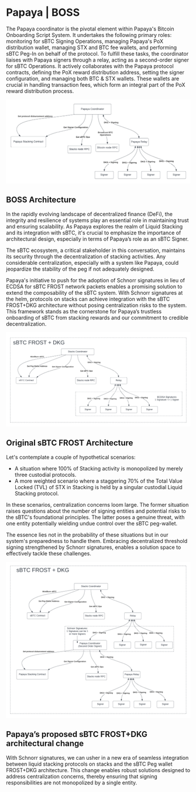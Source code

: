 # Papaya | BOSS

The Papaya coordinator is the pivotal element within Papaya's Bitcoin Onboarding Script System. It undertakes the following primary roles: monitoring for sBTC Signing Operations, managing Papaya's PoX distribution wallet, managing STX and BTC fee wallets, and performing sBTC Peg-In on behalf of the protocol. To fulfill these tasks, the coordinator liaises with Papaya signers through a relay, acting as a second-order signer for sBTC Operations. It actively collaborates with the Papaya protocol contracts, defining the PoX reward distribution address, setting the signer configuration, and managing both BTC & STX wallets. These wallets are crucial in handling transaction fees, which form an integral part of the PoX reward distribution process.

![BOSS Architecture](img/FROSTDKG_Papaya.png)

## BOSS Architecture

In the rapidly evolving landscape of decentralized finance (DeFi), the integrity and resilience of systems play an essential role in maintaining trust and ensuring scalability. As Papaya explores the realm of Liquid Stacking and its integration with sBTC, it's crucial to emphasize the importance of architectural design, especially in terms of Papaya’s role as an sBTC Signer.

The sBTC ecosystem, a critical stakeholder in this conversation, maintains its security through the decentralization of stacking activities. Any considerable centralization, especially with a system like Papaya, could jeopardize the stability of the peg if not adequately designed.

Papaya's initiative to push for the adoption of Schnorr signatures in lieu of ECDSA for sBTC FROST network packets enables a promising solution to extend the composability of the sBTC system. With Schnorr signatures at the helm, protocols on stacks can achieve integration with the sBTC FROST+DKG architecture without posing centralization risks to the system. This framework stands as the cornerstone for Papaya’s trustless onboarding of sBTC from stacking rewards and our commitment to credible decentralization.

![Original sBTC FROST Architecture](img/FROSTDKG.png)

## Original sBTC FROST Architecture

Let's contemplate a couple of hypothetical scenarios:

- A situation where 100% of Stacking activity is monopolized by merely three custodial protocols.
- A more weighted scenario where a staggering 70% of the Total Value Locked (TVL) of STX in Stacking is held by a singular custodial Liquid Stacking protocol.

In these scenarios, centralization concerns loom large. The former situation raises questions about the number of signing entities and potential risks to the sBTC's foundational principles. The latter poses a genuine threat, with one entity potentially wielding undue control over the sBTC peg-wallet.

The essence lies not in the probability of these situations but in our system's preparedness to handle them. Embracing decentralized threshold signing strengthened by Schnorr signatures, enables a solution space to effectively tackle these challenges.

![Papaya’s proposed sBTC FROST+DKG architectural change](img/FROSTDKG_Schnorr.png)

## Papaya’s proposed sBTC FROST+DKG architectural change

With Schnorr signatures, we can usher in a new era of seamless integration between liquid stacking protocols on stacks and the sBTC Peg wallet FROST+DKG architecture. This change enables robust solutions designed to address centralization concerns, thereby ensuring that signing responsibilities are not monopolized by a single entity.